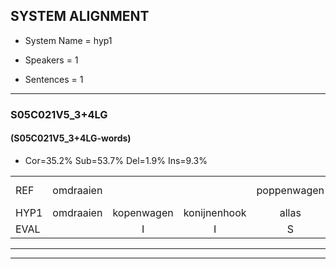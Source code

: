 
## SYSTEM ALIGNMENT

- System Name = hyp1

- Speakers = 1

- Sentences = 1

---

### S05C021V5_3+4LG

#### (S05C021V5_3+4LG-words)

- Cor=35.2%	Sub=53.7%	Del=1.9%	Ins=9.3%

|  |  |  |  |  |  |  |  |  |  |  |  |  |  |  |  |  |  |  |  |  |  |  |  |  |  |  |  |  |  |  |  |  |  |  |  |  |  |  |  |  |  |  |  |  |  |  |  |  |  |  |  |  |  |  |
|:--- |:---:|:---:|:---:|:---:|:---:|:---:|:---:|:---:|:---:|:---:|:---:|:---:|:---:|:---:|:---:|:---:|:---:|:---:|:---:|:---:|:---:|:---:|:---:|:---:|:---:|:---:|:---:|:---:|:---:|:---:|:---:|:---:|:---:|:---:|:---:|:---:|:---:|:---:|:---:|:---:|:---:|:---:|:---:|:---:|:---:|:---:|:---:|:---:|:---:|:---:|:---:|:---:|:---:|:---:|
| REF | omdraaien |  |  | poppenwagen | konijnenhok | * | elastiekje | ruziemaken | teddybeer | dierentuin | paddenstoelen*(paddenstoel) | verstoppertje | wasmachine | fototoestel | toiletpapier | vrachtwagen |  | buurmannen*(buurman) | vogelkooi | * | olifant | schommelen | * | iedereen |  | schoenenwinkel*(schoenwinkel) | knutselen | ophangen | verjaardag | sprookjesboek | * | tandenborstel | * | lucifer | * | slaapkamer | achterdeur | ziekenhuis | * | nieuwsgierig | afblijven | kabouter |  | * | washandje | * | sneeuwwitje | goeiendag | vakantie | limonade | autorijden | eindelijk | familie | chocolade |
| HYP1 | omdraaien | kopenwagen | konijnenhook | allas | elastikje | reuzie | maken | te | tiber | dierenten | palestool | verstoppertje | wasmachine | vototoestel | taletpapier | vrachtwagen | buurman | volgen | volgel | koa | olefant | schommelen | in | iedereen | schoonwinkel | knia | knutselen | ophangen | verjaardag | sporkgisbook | dade | tandenborstel | leu | lucifer | slaapsa | slaapkamer | achterdeur | ziekenhuis |  | neeuwsgierig | ofblijven | kabouter | wasan | was | henje | sneeuw | sneeuwitje | goeiedag | vakantie | nemonaden | autorijden | eindelijk | familie | chocolado |
| EVAL |  | I | I | S | S | S | S | S | S | S | S |  |  | S | S |  | I | S | S | S | S |  | S |  | I | S |  |  |  | S | S |  | S |  | S |  |  |  | D | S | S |  | I | S | S | S | S | S |  | S |  |  |  | S |
---

---
